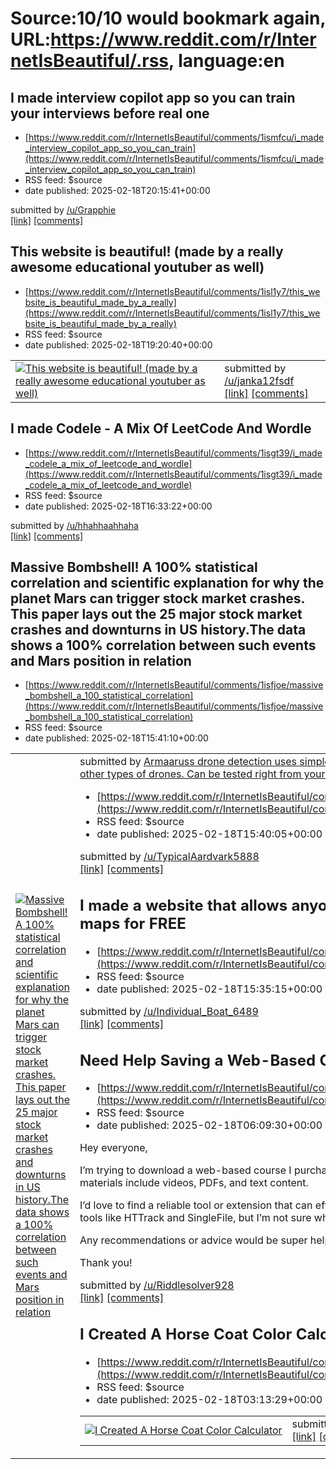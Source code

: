 # Source:10/10 would bookmark again, URL:https://www.reddit.com/r/InternetIsBeautiful/.rss, language:en

## I made interview copilot app so you can train your interviews before real one
 - [https://www.reddit.com/r/InternetIsBeautiful/comments/1ismfcu/i_made_interview_copilot_app_so_you_can_train](https://www.reddit.com/r/InternetIsBeautiful/comments/1ismfcu/i_made_interview_copilot_app_so_you_can_train)
 - RSS feed: $source
 - date published: 2025-02-18T20:15:41+00:00

&#32; submitted by &#32; <a href="https://www.reddit.com/user/Grapphie"> /u/Grapphie </a> <br/> <span><a href="https://skepri.com/">[link]</a></span> &#32; <span><a href="https://www.reddit.com/r/InternetIsBeautiful/comments/1ismfcu/i_made_interview_copilot_app_so_you_can_train/">[comments]</a></span>

## This website is beautiful! (made by a really awesome educational youtuber as well)
 - [https://www.reddit.com/r/InternetIsBeautiful/comments/1isl1y7/this_website_is_beautiful_made_by_a_really](https://www.reddit.com/r/InternetIsBeautiful/comments/1isl1y7/this_website_is_beautiful_made_by_a_really)
 - RSS feed: $source
 - date published: 2025-02-18T19:20:40+00:00

<table> <tr><td> <a href="https://www.reddit.com/r/InternetIsBeautiful/comments/1isl1y7/this_website_is_beautiful_made_by_a_really/"> <img src="https://external-preview.redd.it/q-NebHz_NgqJR72bUT1ljirloCoyYOs_Gtsl_N7z-Kk.jpg?width=640&amp;crop=smart&amp;auto=webp&amp;s=a1ffdea00d4b4a6e51e72ba40ebe9edde50b99d1" alt="This website is beautiful! (made by a really awesome educational youtuber as well)" title="This website is beautiful! (made by a really awesome educational youtuber as well)" /> </a> </td><td> &#32; submitted by &#32; <a href="https://www.reddit.com/user/janka12fsdf"> /u/janka12fsdf </a> <br/> <span><a href="https://networkchuck.com/">[link]</a></span> &#32; <span><a href="https://www.reddit.com/r/InternetIsBeautiful/comments/1isl1y7/this_website_is_beautiful_made_by_a_really/">[comments]</a></span> </td></tr></table>

## I made Codele - A Mix Of LeetCode And Wordle
 - [https://www.reddit.com/r/InternetIsBeautiful/comments/1isgt39/i_made_codele_a_mix_of_leetcode_and_wordle](https://www.reddit.com/r/InternetIsBeautiful/comments/1isgt39/i_made_codele_a_mix_of_leetcode_and_wordle)
 - RSS feed: $source
 - date published: 2025-02-18T16:33:22+00:00

&#32; submitted by &#32; <a href="https://www.reddit.com/user/hhahhaahhaha"> /u/hhahhaahhaha </a> <br/> <span><a href="https://codele.dev">[link]</a></span> &#32; <span><a href="https://www.reddit.com/r/InternetIsBeautiful/comments/1isgt39/i_made_codele_a_mix_of_leetcode_and_wordle/">[comments]</a></span>

## Massive Bombshell! A 100% statistical correlation and scientific explanation for why the planet Mars can trigger stock market crashes. This paper lays out the 25 major stock market crashes and downturns in US history.The data shows a 100% correlation between such events and Mars position in relation
 - [https://www.reddit.com/r/InternetIsBeautiful/comments/1isfjoe/massive_bombshell_a_100_statistical_correlation](https://www.reddit.com/r/InternetIsBeautiful/comments/1isfjoe/massive_bombshell_a_100_statistical_correlation)
 - RSS feed: $source
 - date published: 2025-02-18T15:41:10+00:00

<table> <tr><td> <a href="https://www.reddit.com/r/InternetIsBeautiful/comments/1isfjoe/massive_bombshell_a_100_statistical_correlation/"> <img src="https://external-preview.redd.it/lu8NhtJOUgHqqyYcKduymZVmYs5CzX1ZypRdadhK53Y.jpg?width=108&amp;crop=smart&amp;auto=webp&amp;s=bc9b56bb720581fe5bc2b4328ca1ff86069f2e0e" alt="Massive Bombshell! A 100% statistical correlation and scientific explanation for why the planet Mars can trigger stock market crashes. This paper lays out the 25 major stock market crashes and downturns in US history.The data shows a 100% correlation between such events and Mars position in relation" title="Massive Bombshell! A 100% statistical correlation and scientific explanation for why the planet Mars can trigger stock market crashes. This paper lays out the 25 major stock market crashes and downturns in US history.The data shows a 100% correlation between such events and Mars position in relation" /> </a> </td><td> &#32; submitted by &#32; <a href="https://www.r

## Armaaruss drone detection uses simple javascript to detect US Military MQ-9 reaper drones and many other types of drones. Can be tested right from your device at home right now
 - [https://www.reddit.com/r/InternetIsBeautiful/comments/1isfis9/armaaruss_drone_detection_uses_simple_javascript](https://www.reddit.com/r/InternetIsBeautiful/comments/1isfis9/armaaruss_drone_detection_uses_simple_javascript)
 - RSS feed: $source
 - date published: 2025-02-18T15:40:05+00:00

&#32; submitted by &#32; <a href="https://www.reddit.com/user/TypicalAardvark5888"> /u/TypicalAardvark5888 </a> <br/> <span><a href="https://armaaruss.github.io">[link]</a></span> &#32; <span><a href="https://www.reddit.com/r/InternetIsBeautiful/comments/1isfis9/armaaruss_drone_detection_uses_simple_javascript/">[comments]</a></span>

## I made a website that allows anyone to download high quality minimalist maps for FREE
 - [https://www.reddit.com/r/InternetIsBeautiful/comments/1isfes0/i_made_a_website_that_allows_anyone_to_download](https://www.reddit.com/r/InternetIsBeautiful/comments/1isfes0/i_made_a_website_that_allows_anyone_to_download)
 - RSS feed: $source
 - date published: 2025-02-18T15:35:15+00:00

&#32; submitted by &#32; <a href="https://www.reddit.com/user/Individual_Boat_6489"> /u/Individual_Boat_6489 </a> <br/> <span><a href="https://mapcanvas.store">[link]</a></span> &#32; <span><a href="https://www.reddit.com/r/InternetIsBeautiful/comments/1isfes0/i_made_a_website_that_allows_anyone_to_download/">[comments]</a></span>

## Need Help Saving a Web-Based Course I Paid For – Offline Access
 - [https://www.reddit.com/r/InternetIsBeautiful/comments/1is61ia/need_help_saving_a_webbased_course_i_paid_for](https://www.reddit.com/r/InternetIsBeautiful/comments/1is61ia/need_help_saving_a_webbased_course_i_paid_for)
 - RSS feed: $source
 - date published: 2025-02-18T06:09:30+00:00

<!-- SC_OFF --><div class="md"><p>Hey everyone,</p> <p>I’m trying to download a web-based course I purchased (with permission) so I can access it offline while traveling. The materials include videos, PDFs, and text content.</p> <p>I’d love to find a reliable tool or extension that can efficiently capture the course content for offline viewing. I’ve heard of tools like HTTrack and SingleFile, but I’m not sure which would work best for this purpose.</p> <p>Any recommendations or advice would be super helpful!</p> <p>Thank you!</p> </div><!-- SC_ON --> &#32; submitted by &#32; <a href="https://www.reddit.com/user/Riddlesolver928"> /u/Riddlesolver928 </a> <br/> <span><a href="http://Mobilelabservices.net">[link]</a></span> &#32; <span><a href="https://www.reddit.com/r/InternetIsBeautiful/comments/1is61ia/need_help_saving_a_webbased_course_i_paid_for/">[comments]</a></span>

## I Created A Horse Coat Color Calculator
 - [https://www.reddit.com/r/InternetIsBeautiful/comments/1is2xsh/i_created_a_horse_coat_color_calculator](https://www.reddit.com/r/InternetIsBeautiful/comments/1is2xsh/i_created_a_horse_coat_color_calculator)
 - RSS feed: $source
 - date published: 2025-02-18T03:13:29+00:00

<table> <tr><td> <a href="https://www.reddit.com/r/InternetIsBeautiful/comments/1is2xsh/i_created_a_horse_coat_color_calculator/"> <img src="https://external-preview.redd.it/SODrFTnP7iCF2l7y7aPlhK6EMKbLnXWVamzJ4bws1dM.jpg?width=640&amp;crop=smart&amp;auto=webp&amp;s=e3da1cf3bcee462414e96193fdcd9a35ca3e9ce0" alt="I Created A Horse Coat Color Calculator" title="I Created A Horse Coat Color Calculator" /> </a> </td><td> &#32; submitted by &#32; <a href="https://www.reddit.com/user/notfrontpage"> /u/notfrontpage </a> <br/> <span><a href="https://247calculator.com/horse-coat-color-calculator/">[link]</a></span> &#32; <span><a href="https://www.reddit.com/r/InternetIsBeautiful/comments/1is2xsh/i_created_a_horse_coat_color_calculator/">[comments]</a></span> </td></tr></table>

